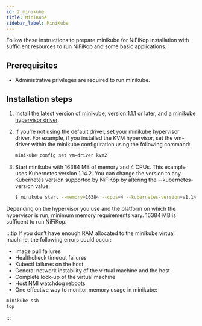 ```yaml
---
id: 2_minikube
title: MiniKube
sidebar_label: MiniKube
---
```


Follow these instructions to prepare minikube for NiFiKop installation with sufficient resources to run NiFiKop and some basic applications.

## Prerequisites

- Administrative privileges are required to run minikube.

## Installation steps

1. Install the latest version of [minikube](https://kubernetes.io/docs/setup/learning-environment/minikube/), version 1.1.1 or later, and a [minikube hypervisor driver](https://kubernetes.io/docs/tasks/tools/install-minikube/#install-a-hypervisor).
2. If you’re not using the default driver, set your minikube hypervisor driver.
   For example, if you installed the KVM hypervisor, set the vm-driver within the minikube configuration using the following command:

   ```sh
   minikube config set vm-driver kvm2
   ```

3. Start minikube with 16384 MB of memory and 4 CPUs. This example uses Kubernetes version 1.14.2. You can change the version to any Kubernetes version supported by NiFiKop by altering the --kubernetes-version value:

   ```sh
   $ minikube start --memory=16384 --cpus=4 --kubernetes-version=v1.14.2
   ```

Depending on the hypervisor you use and the platform on which the hypervisor is run, minimum memory requirements vary. 16384 MB is sufficent to run NiFiKop.

:::tip
If you don’t have enough RAM allocated to the minikube virtual machine, the following errors could occur:

- Image pull failures
- Healthcheck timeout failures
- Kubectl failures on the host
- General network instability of the virtual machine and the host
- Complete lock-up of the virtual machine
- Host NMI watchdog reboots
- One effective way to monitor memory usage in minikube:

```sh
minikube ssh
top
```

:::
